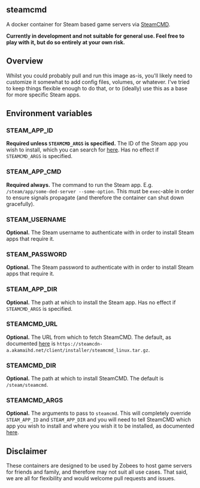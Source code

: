 ## steamcmd

A docker container for Steam based game servers via [SteamCMD](https://developer.valvesoftware.com/wiki/SteamCMD).

**Currently in development and not suitable for general use.  Feel free to play with it, but do so entirely at your own risk.**

## Overview

Whilst you could probably pull and run this image as-is, you'll likely need to customize it somewhat to add config files, volumes, or whatever.  I've tried to keep things flexible enough to do that, or to (ideally) use this as a base for more specific Steam apps.

## Environment variables

### STEAM_APP_ID

**Required unless `STEAMCMD_ARGS` is specified.**  The ID of the Steam app you wish to install, which you can search for [here](http://steamdb.info).  Has no effect if `STEAMCMD_ARGS` is specified.

### STEAM_APP_CMD

**Required always.**  The command to run the Steam app.  E.g. `/steam/app/some-ded-server --some-option`.  This must be `exec`-able in order to ensure signals propagate (and therefore the container can shut down gracefully).

### STEAM_USERNAME

**Optional.**  The Steam username to authenticate with in order to install Steam apps that require it.

### STEAM_PASSWORD

**Optional.**  The Steam password to authenticate with in order to install Steam apps that require it.

### STEAM_APP_DIR

**Optional.**  The path at which to install the Steam app.  Has no effect if `STEAMCMD_ARGS` is specified.

### STEAMCMD_URL

**Optional.**  The URL from which to fetch SteamCMD.  The default, as documented [here](https://developer.valvesoftware.com/wiki/SteamCMD#Linux) is `https://steamcdn-a.akamaihd.net/client/installer/steamcmd_linux.tar.gz`.

### STEAMCMD_DIR

**Optional.**  The path at which to install SteamCMD.  The default is `/steam/steamcmd`.

### STEAMCMD_ARGS

**Optional.**  The arguments to pass to `steamcmd`.  This will completely override `STEAM_APP_ID` and `STEAM_APP_DIR` and you will need to tell SteamCMD which app you wish to install and where you wish it to be installed, as documented [here](https://developer.valvesoftware.com/wiki/SteamCMD#Downloading_an_app).

## Disclaimer

These containers are designed to be used by Zobees to host game servers for friends and family, and therefore may not suit all use cases.  That said, we are all for flexibility and would welcome pull requests and issues.
